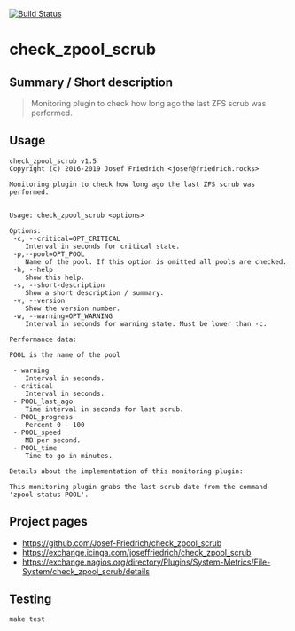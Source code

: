 [![Build Status](https://travis-ci.org/Josef-Friedrich/check_zpool_scrub.svg?branch=master)](https://travis-ci.org/Josef-Friedrich/check_zpool_scrub)

# check_zpool_scrub


## Summary / Short description

> Monitoring plugin to check how long ago the last ZFS scrub was performed.

## Usage

```
check_zpool_scrub v1.5
Copyright (c) 2016-2019 Josef Friedrich <josef@friedrich.rocks>

Monitoring plugin to check how long ago the last ZFS scrub was performed.


Usage: check_zpool_scrub <options>

Options:
 -c, --critical=OPT_CRITICAL
    Interval in seconds for critical state.
 -p,--pool=OPT_POOL
    Name of the pool. If this option is omitted all pools are checked.
 -h, --help
    Show this help.
 -s, --short-description
    Show a short description / summary.
 -v, --version
    Show the version number.
 -w, --warning=OPT_WARNING
    Interval in seconds for warning state. Must be lower than -c.

Performance data:

POOL is the name of the pool

 - warning
    Interval in seconds.
 - critical
    Interval in seconds.
 - POOL_last_ago
    Time interval in seconds for last scrub.
 - POOL_progress
    Percent 0 - 100
 - POOL_speed
    MB per second.
 - POOL_time
    Time to go in minutes.

Details about the implementation of this monitoring plugin:

This monitoring plugin grabs the last scrub date from the command
'zpool status POOL'.

```

## Project pages

* https://github.com/Josef-Friedrich/check_zpool_scrub
* https://exchange.icinga.com/joseffriedrich/check_zpool_scrub
* https://exchange.nagios.org/directory/Plugins/System-Metrics/File-System/check_zpool_scrub/details

## Testing

```
make test
```

